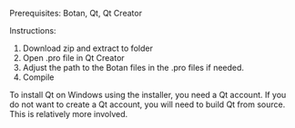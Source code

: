 Prerequisites: Botan, Qt, Qt Creator

Instructions:
1. Download zip and extract to folder
2. Open .pro file in Qt Creator
3. Adjust the path to the Botan files in the .pro files if needed.
4. Compile

To install Qt on Windows using the installer, you need a Qt account. If you do not want to create a Qt account, you will need to build Qt from source. This is relatively more involved. 
